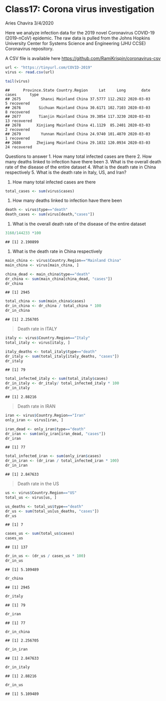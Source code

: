 Class17: Corona virus investigation
================
Aries Chavira
3/4/2020

Here we analyze infection data for the 2019 novel Coronavirus COVID-19 (2019-nCoV) epidemic. The raw data is pulled from the Johns Hopkins University Center for Systems Science and Engineering (JHU CCSE) Coronavirus repository.

A CSV file is available here <https://github.com/RamiKrispin/coronavirus-csv>

``` r
url <- "https://tinyurl.com/COVID-2019"
virus <- read.csv(url)

tail(virus)
```

    ##      Province.State Country.Region     Lat     Long       date cases      type
    ## 2675         Shanxi Mainland China 37.5777 112.2922 2020-03-03     5 recovered
    ## 2676        Sichuan Mainland China 30.6171 102.7103 2020-03-03     8 recovered
    ## 2677        Tianjin Mainland China 39.3054 117.3230 2020-03-03    13 recovered
    ## 2678       Xinjiang Mainland China 41.1129  85.2401 2020-03-03     2 recovered
    ## 2679         Yunnan Mainland China 24.9740 101.4870 2020-03-03     1 recovered
    ## 2680       Zhejiang Mainland China 29.1832 120.0934 2020-03-03    24 recovered

Questions to answer 1. How many total infected cases are there 2. How many deaths linked to infection have there been 3. What is the overall death rate of the disease of the entire dataset 4. What is the death rate in China respectively 5. What is the death rate in Italy, US, and Iran?

1.  How many total infected cases are there

``` r
total_cases <- sum(virus$cases)
```

1.  How many deaths linked to infection have there been

``` r
death <- virus$type=="death"
death_cases <- sum(virus[death,"cases"])
```

1.  What is the overall death rate of the disease of the entire dataset

``` r
3160/144233 *100
```

    ## [1] 2.190899

1.  What is the death rate in China respectively

``` r
main_china <- virus$Country.Region=="Mainland China"
main_china <- virus[main_china, ]

china_dead <- main_china$type=="death"
dr_china <- sum(main_china[china_dead, "cases"])
dr_china 
```

    ## [1] 2945

``` r
total_china <- sum(main_china$cases)
dr_in_china <- dr_china / total_china * 100
dr_in_china
```

    ## [1] 2.256705

> Death rate in ITALY

``` r
italy <- virus$Country.Region=="Italy"
total_italy <- virus[italy, ]

italy_deaths <- total_italy$type=="death"
dr_italy <- sum(total_italy[italy_deaths, "cases"])
dr_italy
```

    ## [1] 79

``` r
total_infected_italy <- sum(total_italy$cases)
dr_in_italy <- dr_italy/ total_infected_italy * 100
dr_in_italy
```

    ## [1] 2.88216

> Death rate in IRAN

``` r
iran <- virus$Country.Region=="Iran"
only_iran <- virus[iran, ]

iran_dead <- only_iran$type=="death"
dr_iran <- sum(only_iran[iran_dead, "cases"])
dr_iran
```

    ## [1] 77

``` r
total_infected_iran <- sum(only_iran$cases)
dr_in_iran <- (dr_iran / total_infected_iran * 100)
dr_in_iran
```

    ## [1] 2.847633

> Death rate in the US

``` r
us <- virus$Country.Region=="US"
total_us <- virus[us, ]

us_deaths <- total_us$type=="death"
dr_us <- sum(total_us[us_deaths, "cases"])
dr_us
```

    ## [1] 7

``` r
cases_us <- sum(total_us$cases)
cases_us
```

    ## [1] 137

``` r
dr_in_us <- (dr_us / cases_us * 100)
dr_in_us
```

    ## [1] 5.109489

``` r
dr_china
```

    ## [1] 2945

``` r
dr_italy
```

    ## [1] 79

``` r
dr_iran
```

    ## [1] 77

``` r
dr_in_china
```

    ## [1] 2.256705

``` r
dr_in_iran
```

    ## [1] 2.847633

``` r
dr_in_italy
```

    ## [1] 2.88216

``` r
dr_in_us
```

    ## [1] 5.109489
